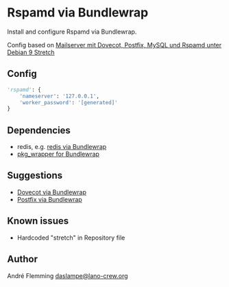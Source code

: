 # Rspamd via Bundlewrap
Install and configure Rspamd via Bundlewrap.

Config based on [Mailserver mit Dovecot, Postfix, MySQL und Rspamd unter Debian 9 Stretch](https://thomas-leister.de/mailserver-debian-stretch)

## Config
```python
'rspamd': {
    'nameserver': '127.0.0.1',
    'worker_password': '[generated]'
}
```

## Dependencies
- redis, e.g. [redis via Bundlewrap](https://github.com/DasLampe/bw.bundle.redis)
- [pkg_wrapper for Bundlewrap](https://github.com/DasLampe/bw.item.pkg_wrapper)

## Suggestions
- [Dovecot via Bundlewrap](https://github.com/DasLampe/bw.bundle.dovecot)
- [Postfix via Bundlewrap](https://github.com/DasLampe/bw.bundle.postfix)

## Known issues
- Hardcoded "stretch" in Repository file

## Author
André Flemming <daslampe@lano-crew.org>